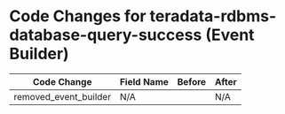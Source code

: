 # Code Changes for teradata-rdbms-database-query-success (Event Builder)

| Code Change | Field Name | Before | After |
|-------------|------------|--------|-------|
| removed_event_builder | N/A |  | N/A |
